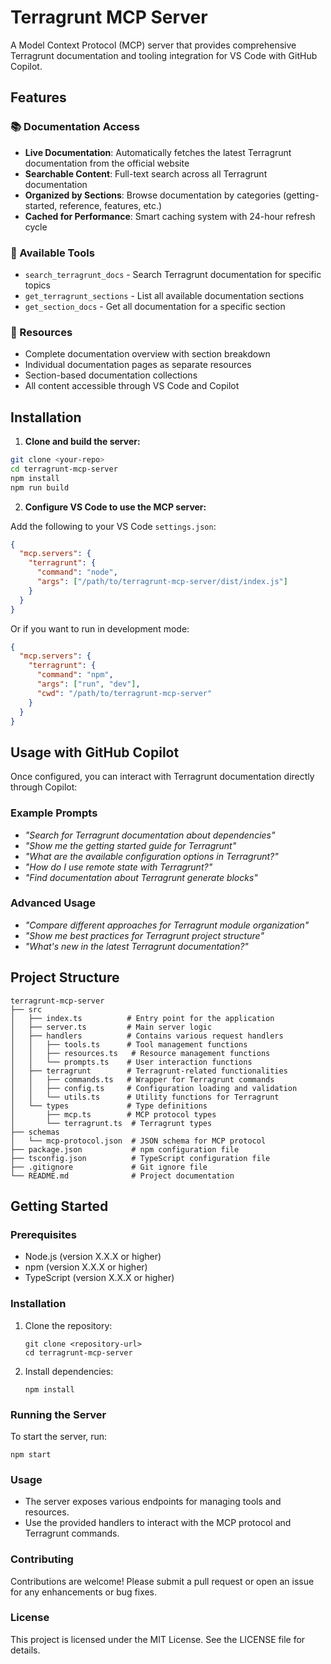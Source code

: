 # Terragrunt MCP Server

A Model Context Protocol (MCP) server that provides comprehensive Terragrunt documentation and tooling integration for VS Code with GitHub Copilot.

## Features

### 📚 Documentation Access

- **Live Documentation**: Automatically fetches the latest Terragrunt documentation from the official website
- **Searchable Content**: Full-text search across all Terragrunt documentation
- **Organized by Sections**: Browse documentation by categories (getting-started, reference, features, etc.)
- **Cached for Performance**: Smart caching system with 24-hour refresh cycle

### 🔧 Available Tools

- `search_terragrunt_docs` - Search Terragrunt documentation for specific topics
- `get_terragrunt_sections` - List all available documentation sections
- `get_section_docs` - Get all documentation for a specific section

### 📖 Resources

- Complete documentation overview with section breakdown
- Individual documentation pages as separate resources
- Section-based documentation collections
- All content accessible through VS Code and Copilot

## Installation

1. **Clone and build the server:**

```bash
git clone <your-repo>
cd terragrunt-mcp-server
npm install
npm run build
```

2. **Configure VS Code to use the MCP server:**

Add the following to your VS Code `settings.json`:

```json
{
  "mcp.servers": {
    "terragrunt": {
      "command": "node",
      "args": ["/path/to/terragrunt-mcp-server/dist/index.js"]
    }
  }
}
```

Or if you want to run in development mode:

```json
{
  "mcp.servers": {
    "terragrunt": {
      "command": "npm",
      "args": ["run", "dev"],
      "cwd": "/path/to/terragrunt-mcp-server"
    }
  }
}
```

## Usage with GitHub Copilot

Once configured, you can interact with Terragrunt documentation directly through Copilot:

### Example Prompts

- *"Search for Terragrunt documentation about dependencies"*
- *"Show me the getting started guide for Terragrunt"*
- *"What are the available configuration options in Terragrunt?"*
- *"How do I use remote state with Terragrunt?"*
- *"Find documentation about Terragrunt generate blocks"*

### Advanced Usage

- *"Compare different approaches for Terragrunt module organization"*
- *"Show me best practices for Terragrunt project structure"*
- *"What's new in the latest Terragrunt documentation?"*

## Project Structure

```
terragrunt-mcp-server
├── src
│   ├── index.ts          # Entry point for the application
│   ├── server.ts         # Main server logic
│   ├── handlers          # Contains various request handlers
│   │   ├── tools.ts      # Tool management functions
│   │   ├── resources.ts   # Resource management functions
│   │   └── prompts.ts    # User interaction functions
│   ├── terragrunt        # Terragrunt-related functionalities
│   │   ├── commands.ts   # Wrapper for Terragrunt commands
│   │   ├── config.ts     # Configuration loading and validation
│   │   └── utils.ts      # Utility functions for Terragrunt
│   └── types             # Type definitions
│       ├── mcp.ts        # MCP protocol types
│       └── terragrunt.ts  # Terragrunt types
├── schemas
│   └── mcp-protocol.json  # JSON schema for MCP protocol
├── package.json           # npm configuration file
├── tsconfig.json          # TypeScript configuration file
├── .gitignore             # Git ignore file
└── README.md              # Project documentation
```

## Getting Started

### Prerequisites

- Node.js (version X.X.X or higher)
- npm (version X.X.X or higher)
- TypeScript (version X.X.X or higher)

### Installation

1. Clone the repository:

   ```
   git clone <repository-url>
   cd terragrunt-mcp-server
   ```

2. Install dependencies:

   ```
   npm install
   ```

### Running the Server

To start the server, run:

```
npm start
```

### Usage

- The server exposes various endpoints for managing tools and resources.
- Use the provided handlers to interact with the MCP protocol and Terragrunt commands.

### Contributing

Contributions are welcome! Please submit a pull request or open an issue for any enhancements or bug fixes.

### License

This project is licensed under the MIT License. See the LICENSE file for details.
